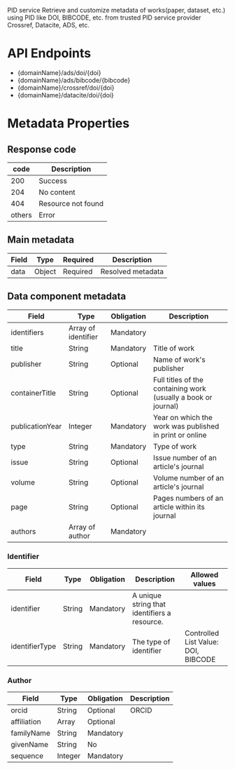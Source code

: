 PID service Retrieve and customize metadata of works(paper, dataset, etc.) using PID like DOI, BIBCODE, etc. from trusted PID service provider Crossref, Datacite, ADS, etc. 

# API Endpoints
* {domainName}/ads/doi/{doi}
* {domainName}/ads/bibcode/{bibcode}
* {domainName}/crossref/doi/{doi}
* {domainName}/datacite/doi/{doi}

# Metadata Properties

## Response code

| code  | Description |
|-------|------|
| 200 | Success |
| 204 | No content |
| 404 | Resource not found |
| others | Error |

## Main metadata
| Field | Type | Required | Description |
|-------|------|----------|-------------|
| data | Object | Required | Resolved metadata |


## Data component metadata

| Field | Type | Obligation | Description |
|-------|------|----------|-------------|
| identifiers | Array of identifier | Mandatory |  |
| title | String | Mandatory | Title of work |
| publisher | String | Optional | Name of work's publisher |
| containerTitle | String | Optional | Full titles of the containing work (usually a book or journal) |
| publicationYear | Integer | Mandatory | Year on which the work was published in print or online  |
| type | String | Mandatory | Type of work |
| issue | String | Optional | Issue number of an article's journal |
| volume | String | Optional | Volume number of an article's journal |
| page | String | Optional | Pages numbers of an article within its journal |
| authors | Array of author | Mandatory |  |

### Identifier
| Field | Type | Obligation | Description | Allowed values |
|-------|------|----------|-------------|-------------|
| identifier | String | Mandatory | A unique string that identifiers a resource. | |
| identifierType | String | Mandatory | The type of identifier | Controlled List Value: DOI, BIBCODE |


### Author
| Field | Type | Obligation | Description |
|-------|------|----------|-------------|
| orcid | String | Optional | ORCID |
| affiliation | Array | Optional |  |
| familyName | String | Mandatory |  |
| givenName | String | No |  |
| sequence | Integer | Mandatory |  |




